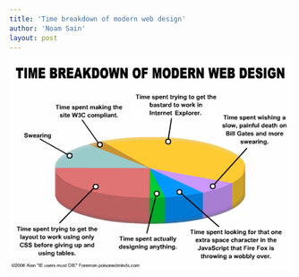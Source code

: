 ```yaml
---
title: 'Time breakdown of modern web design'
author: 'Noam Sain'
layout: post
---
```


![Time breakdown of modern web design](/assets/2012/2012-01-breakdown.png "Time breakdown of modern web design")
